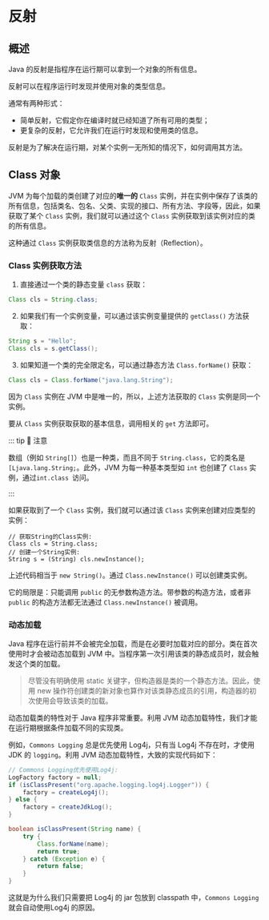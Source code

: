 # 反射

## 概述

Java 的反射是指程序在运行期可以拿到一个对象的所有信息。

反射可以在程序运行时发现并使用对象的类型信息。

通常有两种形式：

- 简单反射，它假定你在编译时就已经知道了所有可用的类型；
- 更复杂的反射，它允许我们在运行时发现和使用类的信息。

反射是为了解决在运行期，对某个实例一无所知的情况下，如何调用其方法。

## Class 对象

JVM 为每个加载的类创建了对应的**唯一的** `Class` 实例，并在实例中保存了该类的所有信息，包括类名、包名、父类、实现的接口、所有方法、字段等，因此，如果获取了某个 `Class` 实例，我们就可以通过这个 `Class` 实例获取到该实例对应的类的所有信息。

这种通过 `Class` 实例获取类信息的方法称为反射（Reflection）。

### Class 实例获取方法

1. 直接通过一个类的静态变量 `class` 获取：

```java
Class cls = String.class;
```

2. 如果我们有一个实例变量，可以通过该实例变量提供的 `getClass()` 方法获取：

```java
String s = "Hello";
Class cls = s.getClass();
```

3. 如果知道一个类的完全限定名，可以通过静态方法 `Class.forName()` 获取：

```java
Class cls = Class.forName("java.lang.String");
```

因为 `Class` 实例在 JVM 中是唯一的，所以，上述方法获取的 `Class` 实例是同一个实例。

要从 `Class` 实例获取获取的基本信息，调用相关的 `get` 方法即可。

::: tip 📢 注意

数组（例如 `String[]`）也是一种类，而且不同于 `String.class`，它的类名是 `[Ljava.lang.String;`。此外，JVM 为每一种基本类型如 `int` 也创建了 `Class` 实例，通过`int.class `访问。

:::

如果获取到了一个 `Class` 实例，我们就可以通过该 `Class` 实例来创建对应类型的实例：

```
// 获取String的Class实例:
Class cls = String.class;
// 创建一个String实例:
String s = (String) cls.newInstance();
```

上述代码相当于 `new String()`。通过 `Class.newInstance()` 可以创建类实例。

它的局限是：只能调用 `public` 的无参数构造方法。带参数的构造方法，或者非 `public` 的构造方法都无法通过 `Class.newInstance()` 被调用。

### 动态加载

Java 程序在运行前并不会被完全加载，而是在必要时加载对应的部分。类在首次使用时才会被动态加载到 JVM 中。当程序第一次引用该类的静态成员时，就会触发这个类的加载。

> 尽管没有明确使用 static 关键字，但构造器是类的一个静态方法。因此，使用 new 操作符创建类的新对象也算作对该类静态成员的引用，构造器的初次使用会导致该类的加载。

动态加载类的特性对于 Java 程序非常重要。利用 JVM 动态加载特性，我们才能在运行期根据条件加载不同的实现类。

例如，`Commons Logging` 总是优先使用 Log4j，只有当 Log4j 不存在时，才使用 JDK 的 `logging`。利用 JVM 动态加载特性，大致的实现代码如下：

```java
// Commons Logging优先使用Log4j:
LogFactory factory = null;
if (isClassPresent("org.apache.logging.log4j.Logger")) {
    factory = createLog4j();
} else {
    factory = createJdkLog();
}

boolean isClassPresent(String name) {
    try {
        Class.forName(name);
        return true;
    } catch (Exception e) {
        return false;
    }
}
```

这就是为什么我们只需要把 Log4j 的 jar 包放到 classpath 中，`Commons Logging` 就会自动使用Log4j 的原因。